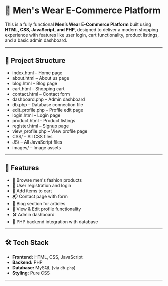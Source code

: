 # 🧥 Men's Wear E-Commerce Platform

This is a fully functional **Men’s Wear E-Commerce Platform** built using **HTML, CSS, JavaScript, and PHP**, designed to deliver a modern shopping experience with features like user login, cart functionality, product listings, and a basic admin dashboard.

---

## 📁 Project Structure
<ul>
  <li>index.html – Home page</li>
  <li>about.html – About us page</li>
  <li>blog.html – Blog page</li>
  <li>cart.html – Shopping cart</li>
  <li>contact.html – Contact form</li>
  <li>dashboard.php – Admin dashboard</li>
  <li>db.php – Database connection file</li>
  <li>edit_profile.php – Profile edit page</li>
  <li>login.html – Login page</li>
  <li>product.html – Product listings</li>
  <li>register.html – Signup page</li>
  <li>view_profile.php – View profile page</li>
  <li>CSS/ – All CSS files</li>
  <li>JS/ – All JavaScript files</li>
  <li>images/ – Image assets</li>
</ul>

---

## 🚀 Features

- 🛒 Browse men's fashion products
- 🔐 User registration and login
- 🧾 Add items to cart
- 📬 Contact page with form
- 📝 Blog section for articles
- 📂 View & Edit profile functionality
- 🛠 Admin dashboard
- 📡 PHP backend integration with database

---

## 🛠 Tech Stack

- **Frontend:** HTML, CSS, JavaScript
- **Backend:** PHP
- **Database:** MySQL (via `db.php`)
- **Styling:** Pure CSS

---

